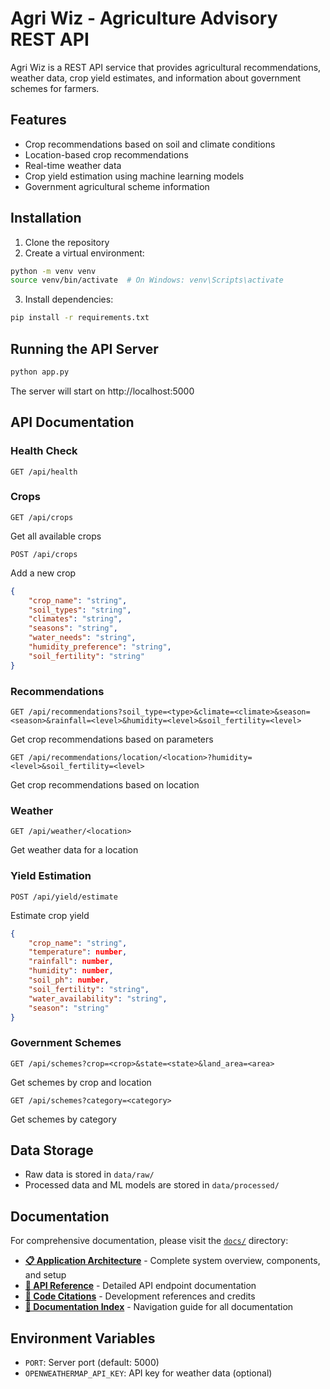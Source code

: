 # Agri Wiz - Agriculture Advisory REST API

Agri Wiz is a REST API service that provides agricultural recommendations, weather data, crop yield estimates, and information about government schemes for farmers.

## Features

- Crop recommendations based on soil and climate conditions
- Location-based crop recommendations
- Real-time weather data
- Crop yield estimation using machine learning models
- Government agricultural scheme information

## Installation

1. Clone the repository
2. Create a virtual environment:
```bash
python -m venv venv
source venv/bin/activate  # On Windows: venv\Scripts\activate
```
3. Install dependencies:
```bash
pip install -r requirements.txt
```

## Running the API Server

```bash
python app.py
```

The server will start on http://localhost:5000

## API Documentation

### Health Check
```
GET /api/health
```

### Crops
```
GET /api/crops
```
Get all available crops

```
POST /api/crops
```
Add a new crop
```json
{
    "crop_name": "string",
    "soil_types": "string",
    "climates": "string",
    "seasons": "string",
    "water_needs": "string",
    "humidity_preference": "string",
    "soil_fertility": "string"
}
```

### Recommendations
```
GET /api/recommendations?soil_type=<type>&climate=<climate>&season=<season>&rainfall=<level>&humidity=<level>&soil_fertility=<level>
```
Get crop recommendations based on parameters

```
GET /api/recommendations/location/<location>?humidity=<level>&soil_fertility=<level>
```
Get crop recommendations based on location

### Weather
```
GET /api/weather/<location>
```
Get weather data for a location

### Yield Estimation
```
POST /api/yield/estimate
```
Estimate crop yield
```json
{
    "crop_name": "string",
    "temperature": number,
    "rainfall": number,
    "humidity": number,
    "soil_ph": number,
    "soil_fertility": "string",
    "water_availability": "string",
    "season": "string"
}
```

### Government Schemes
```
GET /api/schemes?crop=<crop>&state=<state>&land_area=<area>
```
Get schemes by crop and location

```
GET /api/schemes?category=<category>
```
Get schemes by category

## Data Storage

- Raw data is stored in `data/raw/`
- Processed data and ML models are stored in `data/processed/`

## Documentation

For comprehensive documentation, please visit the [`docs/`](./docs/) directory:

- **[📋 Application Architecture](./docs/BACKEND_STRUCTURE.md)** - Complete system overview, components, and setup
- **[🔧 API Reference](./docs/API_DOCUMENTATION.md)** - Detailed API endpoint documentation
- **[📝 Code Citations](./docs/Code%20Citations.md)** - Development references and credits
- **[📖 Documentation Index](./docs/README.md)** - Navigation guide for all documentation

## Environment Variables

- `PORT`: Server port (default: 5000)
- `OPENWEATHERMAP_API_KEY`: API key for weather data (optional)

